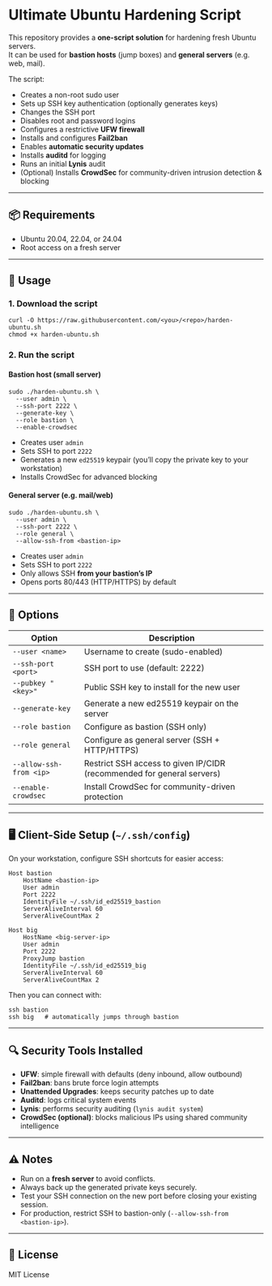 # Ultimate Ubuntu Hardening Script

This repository provides a **one-script solution** for hardening fresh Ubuntu servers.  
It can be used for **bastion hosts** (jump boxes) and **general servers** (e.g. web, mail).

The script:
- Creates a non-root sudo user
- Sets up SSH key authentication (optionally generates keys)
- Changes the SSH port
- Disables root and password logins
- Configures a restrictive **UFW firewall**
- Installs and configures **Fail2ban**
- Enables **automatic security updates**
- Installs **auditd** for logging
- Runs an initial **Lynis** audit
- (Optional) Installs **CrowdSec** for community-driven intrusion detection & blocking

---

## 📦 Requirements
- Ubuntu 20.04, 22.04, or 24.04
- Root access on a fresh server

---

## 🚀 Usage

### 1. Download the script

    curl -O https://raw.githubusercontent.com/<you>/<repo>/harden-ubuntu.sh
    chmod +x harden-ubuntu.sh

### 2. Run the script

#### Bastion host (small server)

    sudo ./harden-ubuntu.sh \
      --user admin \
      --ssh-port 2222 \
      --generate-key \
      --role bastion \
      --enable-crowdsec

- Creates user `admin`
- Sets SSH to port `2222`
- Generates a new `ed25519` keypair (you’ll copy the private key to your workstation)
- Installs CrowdSec for advanced blocking

#### General server (e.g. mail/web)

    sudo ./harden-ubuntu.sh \
      --user admin \
      --ssh-port 2222 \
      --role general \
      --allow-ssh-from <bastion-ip>

- Creates user `admin`
- Sets SSH to port `2222`
- Only allows SSH **from your bastion’s IP**
- Opens ports 80/443 (HTTP/HTTPS) by default

---

## 🔑 Options

| Option                  | Description                                                                  |
|-------------------------|------------------------------------------------------------------------------|
| `--user <name>`         | Username to create (sudo-enabled)                                            |
| `--ssh-port <port>`     | SSH port to use (default: 2222)                                              |
| `--pubkey "<key>"`      | Public SSH key to install for the new user                                   |
| `--generate-key`        | Generate a new ed25519 keypair on the server                                 |
| `--role bastion`        | Configure as bastion (SSH only)                                              |
| `--role general`        | Configure as general server (SSH + HTTP/HTTPS)                               |
| `--allow-ssh-from <ip>` | Restrict SSH access to given IP/CIDR (recommended for general servers)       |
| `--enable-crowdsec`     | Install CrowdSec for community-driven protection                              |

---

## 🖥️ Client-Side Setup (`~/.ssh/config`)

On your workstation, configure SSH shortcuts for easier access:

    Host bastion
        HostName <bastion-ip>
        User admin
        Port 2222
        IdentityFile ~/.ssh/id_ed25519_bastion
        ServerAliveInterval 60
        ServerAliveCountMax 2

    Host big
        HostName <big-server-ip>
        User admin
        Port 2222
        ProxyJump bastion
        IdentityFile ~/.ssh/id_ed25519_big
        ServerAliveInterval 60
        ServerAliveCountMax 2

Then you can connect with:

    ssh bastion
    ssh big   # automatically jumps through bastion

---

## 🔍 Security Tools Installed

- **UFW**: simple firewall with defaults (deny inbound, allow outbound)
- **Fail2ban**: bans brute force login attempts
- **Unattended Upgrades**: keeps security patches up to date
- **Auditd**: logs critical system events
- **Lynis**: performs security auditing (`lynis audit system`)
- **CrowdSec (optional)**: blocks malicious IPs using shared community intelligence

---

## ⚠️ Notes
- Run on a **fresh server** to avoid conflicts.
- Always back up the generated private keys securely.
- Test your SSH connection on the new port before closing your existing session.
- For production, restrict SSH to bastion-only (`--allow-ssh-from <bastion-ip>`).

---

## 📝 License
MIT License
